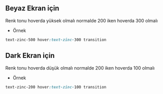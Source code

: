 
## Beyaz Ekran için 
Renk tonu hoverda yüksek olmalı normalde 200 iken hoverda 300 olmalı
- Örnek
```css
text-zinc-500 hover:text-zinc-300 transition
```
## Dark Ekran için
Renk tonu hoverda düşük olmalı normalde 200 iken hoverda 100 olmalı
- Örnek
```css
text-zinc-200 hover:text-zinc-100 transition 
```
